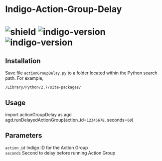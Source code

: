 # Indigo-Action-Group-Delay
# ![shield](https://img.shields.io/github/release/DaveL17/Indigo-Action-Group-Delay.svg) ![indigo-version](https://img.shields.io/badge/Indigo-7.0+-blueviolet.svg) ![indigo-version](https://img.shields.io/badge/Python-2.7-darkgreen.svg)

## Installation
Save file `actionGroupDelay.py` to a folder located within the Python search path. For example,  

`/Library/Python/2.7/site-packages/`

## Usage
import actionGroupDelay as agd  
agd.runDelayedActionGroup(action_id=`12345678`, seconds=`60`)

## Parameters
`action_id` Indigo ID for the Action Group  
`seconds` Second to delay before running Action Group
